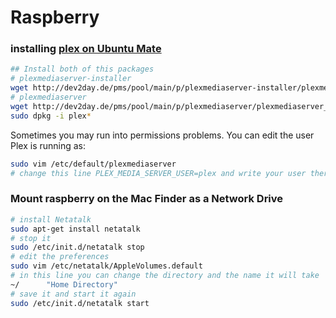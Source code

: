 # Raspberry

### installing [plex on Ubuntu Mate](http://dev2day.de/pms/pool/main/p/)

```bash
## Install both of this packages
# plexmediaserver-installer
wget http://dev2day.de/pms/pool/main/p/plexmediaserver-installer/plexmediaserver-installer_0.9.16.6.1993-5089475-1~jessie_armhf.deb
# plexmediaserver
wget http://dev2day.de/pms/pool/main/p/plexmediaserver/plexmediaserver_0.9.16.4.1911-ee6e505-2~jessie_all.deb
sudo dpkg -i plex*
```

Sometimes you may run into permissions problems. You can edit the user Plex is running as:
```bash
sudo vim /etc/default/plexmediaserver
# change this line PLEX_MEDIA_SERVER_USER=plex and write your user there
```

### Mount raspberry on the Mac Finder as a Network Drive
```bash
# install Netatalk
sudo apt-get install netatalk
# stop it
sudo /etc/init.d/netatalk stop
# edit the preferences
sudo vim /etc/netatalk/AppleVolumes.default
# in this line you can change the directory and the name it will take
~/      "Home Directory"
# save it and start it again
sudo /etc/init.d/netatalk start
```
